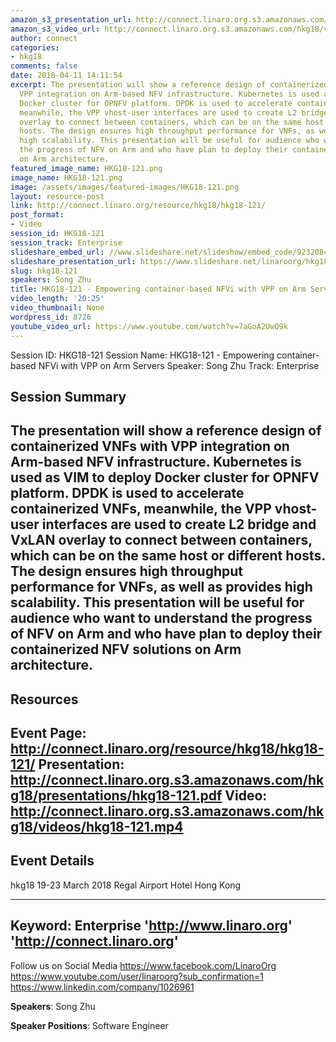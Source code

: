 ```yaml
---
amazon_s3_presentation_url: http://connect.linaro.org.s3.amazonaws.com/hkg18/presentations/hkg18-121.pdf
amazon_s3_video_url: http://connect.linaro.org.s3.amazonaws.com/hkg18/videos/hkg18-121.mp4
author: connect
categories:
- hkg18
comments: false
date: 2018-04-11 14:11:54
excerpt: The presentation will show a reference design of containerized VNFs with
  VPP integration on Arm-based NFV infrastructure. Kubernetes is used as VIM to deploy
  Docker cluster for OPNFV platform. DPDK is used to accelerate containerized VNFs,
  meanwhile, the VPP vhost-user interfaces are used to create L2 bridge and VxLAN
  overlay to connect between containers, which can be on the same host or different
  hosts. The design ensures high throughput performance for VNFs, as well as provides
  high scalability. This presentation will be useful for audience who want to understand
  the progress of NFV on Arm and who have plan to deploy their containerized NFV solutions
  on Arm architecture.
featured_image_name: HKG18-121.png
image_name: HKG18-121.png
image: /assets/images/featured-images/HKG18-121.png
layout: resource-post
link: http://connect.linaro.org/resource/hkg18/hkg18-121/
post_format:
- Video
session_id: HKG18-121
session_track: Enterprise
slideshare_embed_url: //www.slideshare.net/slideshow/embed_code/92320842
slideshare_presentation_url: https://www.slideshare.net/linaroorg/hkg18121-empowering-containerbased-nfvi-with-vpp-on-arm-servers
slug: hkg18-121
speakers: Song Zhu
title: HKG18-121 - Empowering container-based NFVi with VPP on Arm Servers
video_length: '20:25'
video_thumbnail: None
wordpress_id: 8726
youtube_video_url: https://www.youtube.com/watch?v=7aGoA2UwQ9k
---
```


Session ID: HKG18-121
Session Name: HKG18-121 - Empowering container-based NFVi with VPP on Arm Servers
Speaker: Song Zhu
Track: Enterprise


## Session Summary
The presentation will show a reference design of containerized VNFs with VPP integration on Arm-based NFV infrastructure. Kubernetes is used as VIM to deploy Docker cluster for OPNFV platform. DPDK is used to accelerate containerized VNFs, meanwhile, the VPP vhost-user interfaces are used to create L2 bridge and VxLAN overlay to connect between containers, which can be on the same host or different hosts. The design ensures high throughput performance for VNFs, as well as provides high scalability. This presentation will be useful for audience who want to understand the progress of NFV on Arm and who have plan to deploy their containerized NFV solutions on Arm architecture.
---------------------------------------------------
## Resources
Event Page: http://connect.linaro.org/resource/hkg18/hkg18-121/
Presentation: http://connect.linaro.org.s3.amazonaws.com/hkg18/presentations/hkg18-121.pdf
Video: http://connect.linaro.org.s3.amazonaws.com/hkg18/videos/hkg18-121.mp4
 ---------------------------------------------------
## Event Details
hkg18
19-23 March 2018
Regal Airport Hotel Hong Kong

---------------------------------------------------
Keyword: Enterprise
'http://www.linaro.org'
'http://connect.linaro.org'
---------------------------------------------------
Follow us on Social Media
https://www.facebook.com/LinaroOrg
https://www.youtube.com/user/linaroorg?sub_confirmation=1
https://www.linkedin.com/company/1026961

**Speakers**: Song Zhu

**Speaker Positions**: Software Engineer
